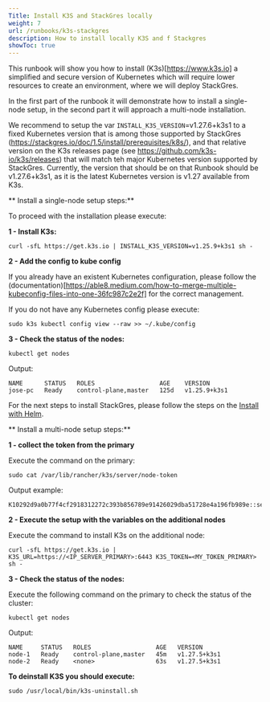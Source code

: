 ```yaml
---
Title: Install K3S and StackGres locally
weight: 7
url: /runbooks/k3s-stackgres
description: How to install locally K3S and f Stackgres
showToc: true
---
```


This runbook will show you how to install (K3s)[https://www.k3s.io] a simplified and secure version of Kubernetes which will require lower resources to create an environment, where we will deploy StackGres. 


In the first part of the runbook it will demonstrate how to install a single-node setup, in the second part it will approach a multi-node installation.


We recommend to setup the var `INSTALL_K3S_VERSION`=v1.27.6+k3s1 to a fixed Kubernetes version that is among those supported by StackGres (https://stackgres.io/doc/1.5/install/prerequisites/k8s/), and that relative version on the K3s releases page (see https://github.com/k3s-io/k3s/releases) that will match teh major Kubernetes version supported by StackGres. Currently, the version that should be on that Runbook should be v1.27.6+k3s1, as it is the latest Kubernetes version is v1.27 available from K3s.


** Install a single-node setup steps:**

To proceed with the installation please execute:

**1 - Install K3s:** 

```
curl -sfL https://get.k3s.io | INSTALL_K3S_VERSION=v1.25.9+k3s1 sh -
```

**2 -  Add the config to kube config**

If you already have an existent Kubernetes configuration, please follow the (documentation)[https://able8.medium.com/how-to-merge-multiple-kubeconfig-files-into-one-36fc987c2e2f] for the correct management.


If you do not have any Kubernetes config please execute: 
```
sudo k3s kubectl config view --raw >> ~/.kube/config 
```

**3 - Check the status of the nodes:**

```
kubectl get nodes
```
Output: 
```
NAME      STATUS   ROLES                  AGE    VERSION
jose-pc   Ready    control-plane,master   125d   v1.25.9+k3s1

```

For the next steps to install StackGres, please follow the steps on the [Install with Helm](https://stackgres.io/doc/1.5/install/helm/).


** Install a multi-node setup steps:**

**1 - collect the token from the primary**

Execute the command on the primary: 
```
sudo cat /var/lib/rancher/k3s/server/node-token
```

Output example:
```
K10292d9a0b77f4cf2918312272c393b856789e91426029dba51728e4a196fb989e::server:e68f8c6edd588820a765a68b0c41d666
```

**2 - Execute the setup with the variables on the additional nodes**

Execute the command to install K3s on the additional node:

```
curl -sfL https://get.k3s.io | K3S_URL=https://<IP_SERVER_PRIMARY>:6443 K3S_TOKEN=<MY_TOKEN_PRIMARY> sh -
```

**3 - Check the status of the nodes:**

Execute the following command on the primary to check the status of the cluster: 

```
kubectl get nodes
```
Output: 
```
NAME     STATUS   ROLES                  AGE   VERSION
node-1   Ready    control-plane,master   45m   v1.27.5+k3s1
node-2   Ready    <none>                 63s   v1.27.5+k3s1
```


**To deinstall K3S you should execute:** 

```
sudo /usr/local/bin/k3s-uninstall.sh
```